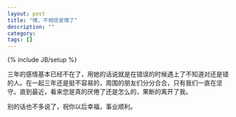 ```yaml
---
layout: post
title: "噗，不相信爱情了"
description: ""
category: 
tags: []
---
```

{% include JB/setup %}

三年的感情基本已经不在了，用她的话说就是在错误的时候遇上了不知道对还是错的人。在一起三年还是挺不容易的，周围的朋友们分分合合，只有我们一直在坚守。直到最近，看来您是真的厌倦了还是怎么的，果断的离开了我。

别的话也不多说了，祝你以后幸福，事业顺利。